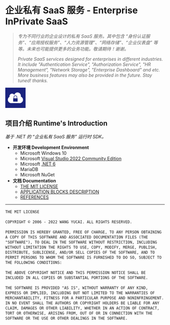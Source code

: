 # 企业私有 SaaS 服务 - Enterprise InPrivate SaaS

> *专为不同行业的企业设计的私有 SaaS 服务。其中包含 “身份认证服务”、“应用授权服务”、“人力资源管理”、“网络存储”、“企业仪表盘” 等等。未来也可能提供更多的业务功能。敬请期待！谢谢。*
> 
> *Private SaaS services designed for enterprises in different industries. It include "Authentication Service", "Authorization Service", "HR Management", "Network Storage", "Enterprise Dashboard" and etc. More business features may also be provided in the future. Stay tuned! thanks.*

![Enterprise InPrivate SaaS](Assets/Icons/App-64.png)

## 项目介绍 Runtime's Introduction

*基于 .NET 的 “企业私有 SaaS 服务” 运行时 SDK。*

- **开发环境 Development Environment**
  - Microsoft Windows 10
  - Microsoft [Visual Studio 2022 Community Edition](https://visualstudio.microsoft.com/zh-hans/thank-you-downloading-visual-studio/?sku=Community&channel=Release&version=VS2022&source=VSLandingPage&cid=2030&passive=false)
  - Microsoft [.NET 6](https://dotnet.microsoft.com/zh-cn/download/dotnet/6.0)
  - MariaDB
  - Microsoft NuGet
- **文档 Documentation**
  - [THE MIT LICENSE](LICENSE.md)
  - [APPLICATION BLOCKS DESCRIPTION](docs/ApplicationBlocks.md)
  - [REFERENCES](docs/References.md)

----

```
THE MIT LICENSE

COPYRIGHT © 2006 - 2022 WANG YUCAI. ALL RIGHTS RESERVED.

PERMISSION IS HEREBY GRANTED, FREE OF CHARGE, TO ANY PERSON OBTAINING A COPY OF THIS SOFTWARE AND ASSOCIATED DOCUMENTATION FILES (THE "SOFTWARE"), TO DEAL IN THE SOFTWARE WITHOUT RESTRICTION, INCLUDING WITHOUT LIMITATION THE RIGHTS TO USE, COPY, MODIFY, MERGE, PUBLISH, DISTRIBUTE, SUBLICENSE, AND/OR SELL COPIES OF THE SOFTWARE, AND TO PERMIT PERSONS TO WHOM THE SOFTWARE IS FURNISHED TO DO SO, SUBJECT TO THE FOLLOWING CONDITIONS:

THE ABOVE COPYRIGHT NOTICE AND THIS PERMISSION NOTICE SHALL BE INCLUDED IN ALL COPIES OR SUBSTANTIAL PORTIONS OF THE SOFTWARE.

THE SOFTWARE IS PROVIDED "AS IS", WITHOUT WARRANTY OF ANY KIND, EXPRESS OR IMPLIED, INCLUDING BUT NOT LIMITED TO THE WARRANTIES OF MERCHANTABILITY, FITNESS FOR A PARTICULAR PURPOSE AND NONINFRINGEMENT. IN NO EVENT SHALL THE AUTHORS OR COPYRIGHT HOLDERS BE LIABLE FOR ANY CLAIM, DAMAGES OR OTHER LIABILITY, WHETHER IN AN ACTION OF CONTRACT, TORT OR OTHERWISE, ARISING FROM, OUT OF OR IN CONNECTION WITH THE SOFTWARE OR THE USE OR OTHER DEALINGS IN THE SOFTWARE.
```